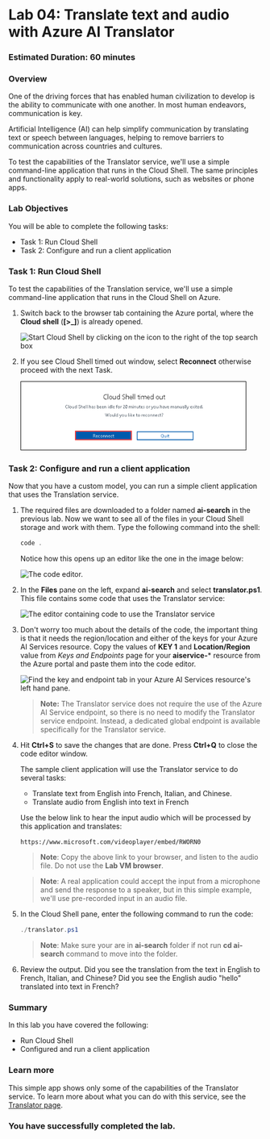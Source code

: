 
# Lab 04: Translate text and audio with Azure AI Translator

### Estimated Duration: 60 minutes

### Overview

One of the driving forces that has enabled human civilization to develop is the ability to communicate with one another. In most human endeavors, communication is key.

Artificial Intelligence (AI) can help simplify communication by translating text or speech between languages, helping to remove barriers to communication across countries and cultures.

To test the capabilities of the Translator service, we'll use a simple command-line application that runs in the Cloud Shell. The same principles and functionality apply to real-world solutions, such as websites or phone apps.

### Lab Objectives

You will be able to complete the following tasks:

  - Task 1: Run Cloud Shell
  - Task 2: Configure and run a client application

### Task 1: Run Cloud Shell

To test the capabilities of the Translation service, we'll use a simple command-line application that runs in the Cloud Shell on Azure. 

1. Switch back to the browser tab containing the Azure portal, where the **Cloud shell** (**[>_]**) is already opened.

    ![Start Cloud Shell by clicking on the icon to the right of the top search box](../media/analyze-images-computer-vision-service/powershell-portal-guide-1(1).png)

1. If you see Cloud Shell timed out window, select **Reconnect** otherwise proceed with the next Task.

    ![Start Cloud Shell by clicking on the icon to the right of the top search box](../media/azure-ai-search-lab4-2.png)

### Task 2: Configure and run a client application

Now that you have a custom model, you can run a simple client application that uses the Translation service.

1. The required files are downloaded to a folder named **ai-search** in the previous lab. Now we want to see all of the files in your Cloud Shell storage and work with them. Type the following command into the shell: 

     ```PowerShell
    code .
    ```

    Notice how this opens up an editor like the one in the image below: 

    ![The code editor.](../media/powershell-portal-guide-4.png)

1. In the **Files** pane on the left, expand **ai-search** and select **translator.ps1**. This file contains some code that uses the Translator service:

    ![The editor containing code to use the Translator service](../media/translate-code-4b.png)

1. Don't worry too much about the details of the code, the important thing is that it needs the region/location and either of the keys for your Azure AI Services resource. Copy the values of **KEY 1** and **Location/Region** value from *Keys and Endpoints* page for your **aiservice-<inject key="DeploymentID" enableCopy="false"/>*** resource from the Azure portal and paste them into the code editor.

    ![Find the key and endpoint tab in your Azure AI Services resource's left hand pane.](../media/lab4b-1.png)

    > **Note:** The Translator service does not require the use of the Azure AI Service endpoint, so there is no need to modify the Translator service endpoint. Instead, a dedicated global endpoint is available specifically for the Translator service. 

1. Hit **Ctrl+S** to save the changes that are done. Press **Ctrl+Q** to close the code editor window.

    The sample client application will use the Translator service to do several tasks:
    - Translate text from English into French, Italian, and Chinese.
    - Translate audio from English into text in French

    Use the below link to hear the input audio which will be processed by this application and translates:
   
       https://www.microsoft.com/videoplayer/embed/RWORN0

    >**Note**: Copy the above link to your browser, and listen to the audio file. Do not use the **Lab VM browser**.

    >**Note**: A real application could accept the input from a microphone and send the response to a speaker, but in this simple example, we'll use pre-recorded input in an audio file.
    
1. In the Cloud Shell pane, enter the following command to run the code:

    ```PowerShell
    ./translator.ps1
    ```

    >**Note**: Make sure your are in **ai-search** folder if not run **cd ai-search** command to move into the folder.

1. Review the output. Did you see the translation from the text in English to French, Italian, and Chinese?  Did you see the English audio "hello" translated into text in French?

### Summary

In this lab you have covered the following:
  - Run Cloud Shell
  - Configured and run a client application

### Learn more

This simple app shows only some of the capabilities of the Translator service. To learn more about what you can do with this service, see the [Translator page](https://learn.microsoft.com/en-us/azure/ai-services/translator/).

### You have successfully completed the lab.
